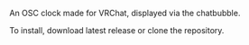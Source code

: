 An OSC clock made for VRChat, displayed via the chatbubble.

To install, download latest release or clone the repository.
